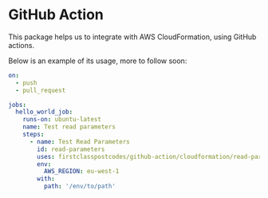 # GitHub Action

This package helps us to integrate with AWS CloudFormation, using GitHub actions.

Below is an example of its usage, more to follow soon:

```yml
on:
  - push
  - pull_request

jobs:
  hello_world_job:
    runs-on: ubuntu-latest
    name: Test read parameters
    steps:
      - name: Test Read Parameters
        id: read-parameters
        uses: firstclasspostcodes/github-action/cloudformation/read-parameters@v0.0.0
        env:
          AWS_REGION: eu-west-1
        with:
          path: '/env/to/path'
```